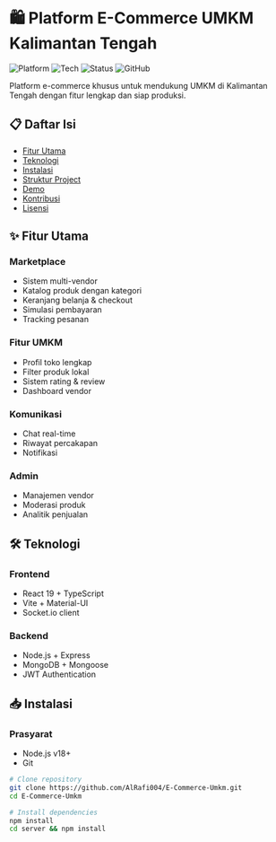 # 🛍️ Platform E-Commerce UMKM Kalimantan Tengah

![Platform](https://img.shields.io/badge/Platform-E--Commerce-blue)
![Tech](https://img.shields.io/badge/Tech-React%20|%20Node.js%20|%20TypeScript-green)
![Status](https://img.shields.io/badge/Status-Production%20Ready-success)
![GitHub](https://img.shields.io/badge/GitHub-AlRafi004%2FE--Commerce--Umkm-brightgreen)

Platform e-commerce khusus untuk mendukung UMKM di Kalimantan Tengah dengan fitur lengkap dan siap produksi.

## 📋 Daftar Isi

- [Fitur Utama](#-fitur-utama)
- [Teknologi](#-teknologi)
- [Instalasi](#-instalasi)
- [Struktur Project](#-struktur-project)
- [Demo](#-demo)
- [Kontribusi](#-kontribusi)
- [Lisensi](#-lisensi)

## ✨ Fitur Utama

### Marketplace
- Sistem multi-vendor
- Katalog produk dengan kategori
- Keranjang belanja & checkout
- Simulasi pembayaran
- Tracking pesanan

### Fitur UMKM
- Profil toko lengkap
- Filter produk lokal
- Sistem rating & review
- Dashboard vendor

### Komunikasi
- Chat real-time
- Riwayat percakapan
- Notifikasi

### Admin
- Manajemen vendor
- Moderasi produk
- Analitik penjualan

## 🛠️ Teknologi

### Frontend
- React 19 + TypeScript
- Vite + Material-UI
- Socket.io client

### Backend
- Node.js + Express
- MongoDB + Mongoose
- JWT Authentication

## 📥 Instalasi

### Prasyarat
- Node.js v18+
- Git

```bash
# Clone repository
git clone https://github.com/AlRafi004/E-Commerce-Umkm.git
cd E-Commerce-Umkm

# Install dependencies
npm install
cd server && npm install
